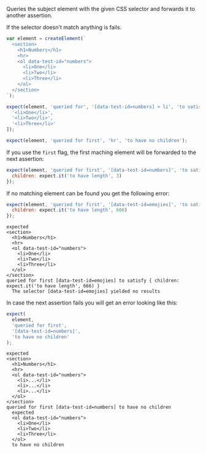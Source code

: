 Queries the subject element with the given CSS selector and forwards it to another assertion.

If the selector doesn't match anything is fails.

```js
var element = createElement(`
  <section>
    <h1>Numbers</h1>
    <hr>
    <ol data-test-id="numbers">
      <li>One</li>
      <li>Two</li>
      <li>Three</li>
    </ol>
  </section>
`);

expect(element, 'queried for', '[data-test-id=numbers] > li', 'to satisfy', [
  '<li>One</li>',
  '<li>Two</li>',
  '<li>Three</li>'
]);

expect(element, 'queried for first', 'hr', 'to have no children');
```

If you use the `first` flag, the first maching element will be forwarded to the next assertion:

```js
expect(element, 'queried for first', '[data-test-id=numbers]', 'to satisfy', {
  children: expect.it('to have length', 3)
});
```

If no matching element can be found you get the following error:

```js
expect(element, 'queried for first', '[data-test-id=emojies]', 'to satisfy', {
  children: expect.it('to have length', 666)
});
```

```output
expected
<section>
  <h1>Numbers</h1>
  <hr>
  <ol data-test-id="numbers">
    <li>One</li>
    <li>Two</li>
    <li>Three</li>
  </ol>
</section>
queried for first [data-test-id=emojies] to satisfy { children: expect.it('to have length', 666) }
  The selector [data-test-id=emojies] yielded no results
```

In case the next assertion fails you will get an error looking like this:

```js
expect(
  element,
  'queried for first',
  '[data-test-id=numbers]',
  'to have no children'
);
```

```output
expected
<section>
  <h1>Numbers</h1>
  <hr>
  <ol data-test-id="numbers">
    <li>...</li>
    <li>...</li>
    <li>...</li>
  </ol>
</section>
queried for first [data-test-id=numbers] to have no children
  expected
  <ol data-test-id="numbers">
    <li>One</li>
    <li>Two</li>
    <li>Three</li>
  </ol>
  to have no children
```
